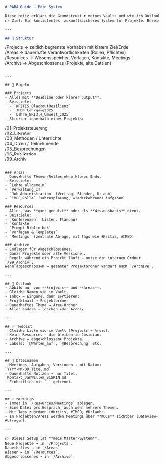 
```markdown
# PARA Guide – Mein System

Diese Notiz erklärt die Grundstruktur meines Vaults und wie ich Outlook & Todoist daran anlehne.  
👉 Ziel: Ein konsistentes, zukunftssicheres System für Projekte, Bereiche, Wissen und Archiv.

---

## 📂 Struktur

```

/Projects → zeitlich begrenzte Vorhaben mit klarem Ziel/Ende  
/Areas → dauerhafte Verantwortlichkeiten (Rollen, Pflichten)  
/Resources → Wissensspeicher, Vorlagen, Kontakte, Meetings  
/Archive → Abgeschlossenes (Projekte, alte Dateien)

```

---

## 🔑 Regeln

### Projects
- Alles mit **Deadline oder klarer Output**.  
- Beispiele:  
  - `KRITIS_BlackoutResilienz`  
  - `IMED_Lehrgang2025`  
  - `Lehre_NRI3.4_Umwelt_2025`  
- Struktur innerhalb eines Projekts:  
```

/01_Projektsteuerung  
/02_Literatur  
/03_Methoden / Unterrichte  
/04_Daten / Teilnehmende  
/05_Besprechungen  
/06_Publikation  
/99_Archiv

```

### Areas
- Dauerhafte Themen/Rollen ohne klares Ende.  
- Beispiele:  
- `Lehre_allgemein`  
- `Verwaltung_IT`  
- `Job_Administration` (Vertrag, Stunden, Urlaub)  
- `IMED_Rolle` (Jahresplanung, wiederkehrende Aufgaben)  

### Resources
- Alles, was **quer genutzt** oder als **Wissensbasis** dient.  
- Beispiele:  
- `Konferenzen` (Listen, Planung)  
- `Kontakte`  
- `Prompt_Bibliothek`  
- `Vorlagen & Templates`  
- `Meetings` (zentrale Ablage, mit Tags wie #Kritis, #IMED)  

### Archive
- Endlager für Abgeschlossenes.  
- Ganze Projekte oder alte Versionen.  
- Regel: während ein Projekt läuft → nutze den internen Ordner `/99_Archiv`;  
wenn abgeschlossen → gesamter Projektordner wandert nach `/Archive`.  

---

## 📧 Outlook
- Abbild nur von **Projects** und **Areas**.  
- Gleiche Namen wie im Vault.  
- Inbox = Eingang, dann sortieren:  
- Projektmail → Projektordner  
- Dauerhaftes Thema → Area-Ordner  
- Alles andere → löschen oder Archiv  

---

## ✅ Todoist
- Gleiche Liste wie im Vault (Projects + Areas).  
- Keine Resources → die bleiben in Obsidian.  
- Archive = abgeschlossene Projekte.  
- Labels: `@Warten_auf`, `@Besprechung` etc.  

---

## 📝 Dateinamen
- Meetings, Aufgaben, Versionen → mit Datum:  
`YYYY-MM-DD_Titel.md`  
- Dauerhafte Notizen → nur Titel:  
`Kontakt_JanWillem_SiSKIN.md`  
- Einheitlich mit `_` getrennt.  

---

## 💡 Meetings
- Immer in `/Resources/Meetings` ablegen.  
- Eine Datei pro Gespräch, auch wenn mehrere Themen.  
- Mit Tags zuordnen (#Kritis, #IMED, #Urlaub).  
- In Projekten/Areas werden Meetings über **MOCs** sichtbar (Dataview-Abfragen).  

---

👉 Dieses Setup ist **mein Master-System**.  
Neue Projekte → in `/Projects`.  
Dauerhaftes → in `/Areas`.  
Wissen → in `/Resources`.  
Abgeschlossenes → in `/Archive`.
```
